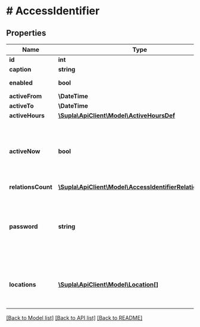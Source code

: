 # # AccessIdentifier

## Properties

Name | Type | Description | Notes
------------ | ------------- | ------------- | -------------
**id** | **int** | Identifier | [optional]
**caption** | **string** | Caption | [optional]
**enabled** | **bool** | &#x60;true&#x60; if enabled | [optional]
**activeFrom** | **\DateTime** |  | [optional]
**activeTo** | **\DateTime** |  | [optional]
**activeHours** | [**\Supla\ApiClient\Model\ActiveHoursDef**](ActiveHoursDef.md) |  | [optional]
**activeNow** | **bool** | &#x60;true&#x60; if active now. Returned only if requested by the &#x60;include&#x60; parameter. | [optional]
**relationsCount** | [**\Supla\ApiClient\Model\AccessIdentifierRelationsCount**](AccessIdentifierRelationsCount.md) |  | [optional]
**password** | **string** | Location password (plain text). Returned only if requested by the &#x60;include&#x60; parameter. | [optional]
**locations** | [**\Supla\ApiClient\Model\Location[]**](Location.md) | Array of locations, if requested by the &#x60;include&#x60; param | [optional]

[[Back to Model list]](../../README.md#models) [[Back to API list]](../../README.md#endpoints) [[Back to README]](../../README.md)
